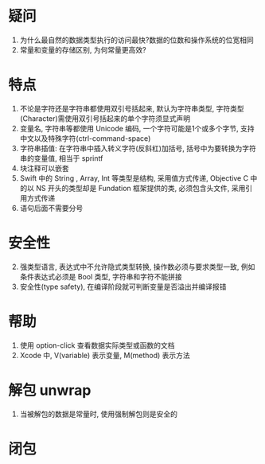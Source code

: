 # 疑问

1. 为什么最自然的数据类型执行的访问最快?数据的位数和操作系统的位宽相同
2. 常量和变量的存储区别, 为何常量更高效?

# 特点

1. 不论是字符还是字符串都使用双引号括起来, 默认为字符串类型, 字符类型(Character)需使用双引号括起来的单个字符须显式声明
3. 变量名, 字符串等都使用 Unicode 编码, 一个字符可能是1个或多个字节, 支持中文以及特殊字符(ctrl-command-space)
5. 字符串插值: 在字符串中插入转义字符(反斜杠)加括号, 括号中为要转换为字符串的变量值, 相当于 sprintf
6. 块注释可以嵌套
7. Swift 中的 String , Array, Int 等类型是结构, 采用值方式传递, Objective C 中的以 NS 开头的类型却是 Fundation 框架提供的类, 必须包含头文件, 采用引用方式传递
8. 语句后面不需要分号

# 安全性

2. 强类型语言, 表达式中不允许隐式类型转换, 操作数必须与要求类型一致, 例如条件表达式必须是 Bool 类型, 字符串和字符不能拼接
1. 安全性(type safety), 在编译阶段就可判断变量是否溢出并编译报错

# 帮助

1. 使用 option-click 查看数据实际类型或函数的文档
2. Xcode 中, V(variable) 表示变量, M(method) 表示方法

# 解包 unwrap

1. 当被解包的数据是常量时, 使用强制解包则是安全的

# 闭包
